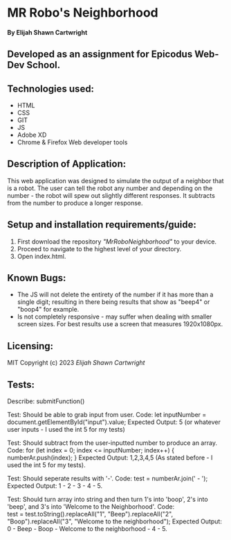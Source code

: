 # MR Robo's Neighborhood
#### By Elijah Shawn Cartwright
## Developed as an assignment for Epicodus Web-Dev School.
## Technologies used:
* HTML
* CSS
* GIT
* JS
* Adobe XD
* Chrome & Firefox Web developer tools

## Description of Application:
This web application was designed to simulate the output of a neighbor that is a robot. The user can tell the robot any number and depending on the number - the robot will spew out slightly different responses. It subtracts from the number to produce a longer response.
## Setup and installation requirements/guide:
1. First download the repository _"MrRoboNeighborhood"_ to your device.
2. Proceed to navigate to the highest level of your directory.
3. Open index.html.

## Known Bugs:
* The JS will not delete the entirety of the number if it has more than a single digit; resulting in there being results that show as "beep4" or "boop4" for example.
* Is not completely responsive - may suffer when dealing with smaller screen sizes. For best results use a screen that measures 1920x1080px.

## Licensing:
MIT
Copyright (c) 2023 _Elijah Shawn Cartwright_

## Tests:

Describe: submitFunction()

Test: Should be able to grab input from user.
Code: let inputNumber = document.getElementById("input").value;
Expected Output: 5 (or whatever user inputs - I used the int 5 for my tests)

Test: Should subtract from the user-inputted number to produce an array.
Code: 
        for (let index = 0; index <= inputNumber; index++) {
        numberAr.push(index); }
Expected Output: 1,2,3,4,5 (As stated before - I used the int 5 for my tests).

Test: Should seperate results with '-'.
Code: test = numberAr.join(' - ');
Expected Output: 1 - 2 - 3 - 4 - 5.

Test: Should turn array into string and then turn 1's into 'boop', 2's into 'beep', and 3's into 'Welcome to the Neighborhood'.
Code:             
         test = test.toString().replaceAll("1", "Beep").replaceAll("2", "Boop").replaceAll("3", "Welcome to the neighborhood");
Expected Output: 0 - Beep - Boop - Welcome to the neighborhood - 4 - 5.




